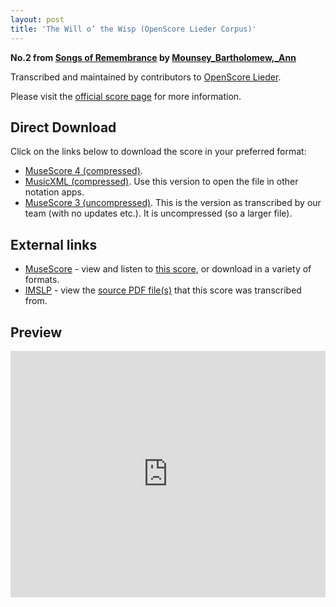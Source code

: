 ```yaml
---
layout: post
title: 'The Will o’ the Wisp (OpenScore Lieder Corpus)'
---
```


__No.2 from [Songs of Remembrance](https://fourscoreandmore.org/OpenScore/Mounsey_Bartholomew%2C_Ann/Songs_of_Remembrance/) by [Mounsey_Bartholomew,_Ann](https://fourscoreandmore.org/OpenScore/Mounsey_Bartholomew%2C_Ann)__

Transcribed and maintained by contributors to [OpenScore Lieder].

Please visit the [official score page] for more information.

[official score page]: https://musescore.com/openscore-lieder-corpus/scores/6648208
[OpenScore Lieder]: https://musescore.com/openscore-lieder-corpus

## Direct Download

Click on the links below to download the score in your preferred format:
- [MuseScore 4 (compressed)](https://fourscoreandmore.org/OpenScore/Mounsey_Bartholomew%2C_Ann/Songs_of_Remembrance/2_The_Will_o%E2%80%99_the_Wisp.mscz).
- [MusicXML (compressed)](https://fourscoreandmore.org/OpenScore/Mounsey_Bartholomew%2C_Ann/Songs_of_Remembrance/2_The_Will_o%E2%80%99_the_Wisp.mxl). Use this version to open the file in other notation apps.
- [MuseScore 3 (uncompressed)](https://raw.githubusercontent.com/OpenScore/Lieder/refs/heads/main/scores/Mounsey_Bartholomew%2C_Ann/Songs_of_Remembrance/2_The_Will_o%E2%80%99_the_Wisp/lc6648208.mscx). This is the version as transcribed by our team (with no updates etc.). It is uncompressed (so a larger file).

## External links

- [MuseScore] - view and listen to [this score][MuseScore], or download in a variety of formats.
- [IMSLP] - view the [source PDF file(s)][IMSLP] that this score was transcribed from.

[MuseScore]: https://musescore.com/score/6648208
[IMSLP]: https://imslp.org/wiki/Special:ReverseLookup/668562

## Preview

<iframe width="100%" height="394" src="https://musescore.com/openscore-lieder-corpus/scores/6648208/embed" frameborder="0" allowfullscreen allow="autoplay; fullscreen"></iframe>
